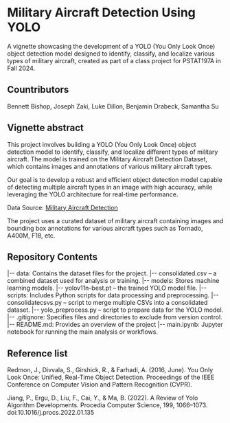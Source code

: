 # Military Aircraft Detection Using YOLO

A vignette showcasing the development of a YOLO (You Only Look Once) object detection model designed to identify, classify, and localize various types of military aircraft, created as part of a class project for PSTAT197A in Fall 2024.

## Countributors

Bennett Bishop, Joseph Zaki, Luke Dillon, Benjamin Drabeck,	Samantha Su

## Vignette abstract 

This project involves building a YOLO (You Only Look Once) object detection model to identify, classify, and localize different types of military aircraft. The model is trained on the Military Aircraft Detection Dataset, which contains images and annotations of various military aircraft types.

Our goal is to develop a robust and efficient object detection model capable of detecting multiple aircraft types in an image with high accuracy, while leveraging the YOLO architecture for real-time performance.

Data Source: [Military Aircraft Detection](https://www.kaggle.com/datasets/a2015003713/militaryaircraftdetectiondataset)

The project uses a curated dataset of military aircraft containing images and bounding box annotations for various aircraft types such as Tornado, A400M, F18, etc.

## Repository Contents

|-- data: Contains the dataset files for the project.
  |-- consolidated.csv – a combined dataset used for analysis or training.
|-- models: Stores machine learning models.
  |-- yolov11n-best.pt – the trained YOLO model file.
|-- scripts: Includes Python scripts for data processing and preprocessing.
  |-- consolidatecsvs.py – script to merge multiple CSVs into a consolidated dataset.
  |-- yolo_preprocess.py – script to prepare data for the YOLO model.
|-- .gitignore: Specifies files and directories to exclude from version control.
|-- README.md: Provides an overview of the project
|-- main.ipynb: Jupyter notebook for running the main analysis or workflows.

## Reference list

Redmon, J., Divvala, S., Girshick, R., & Farhadi, A. (2016, June). You Only Look Once: Unified, Real-Time Object Detection. Proceedings of the IEEE Conference on Computer Vision and Pattern Recognition (CVPR).

Jiang, P., Ergu, D., Liu, F., Cai, Y., & Ma, B. (2022). A Review of Yolo Algorithm Developments. Procedia Computer Science, 199, 1066–1073. doi:10.1016/j.procs.2022.01.135
